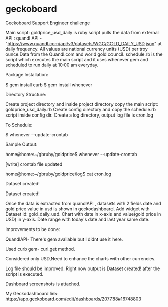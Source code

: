 # geckoboard
Geckoboard Support Engineer challenge 


Main script: goldprice_usd_daily is ruby script pulls the data from external API : quandl API - "https://www.quandl.com/api/v3/datasets/WGC/GOLD_DAILY_USD.json" at daily frequency. All values are national currency units (USD) per troy ounce.Data from the Quandl.com and world gold council.
schedule.rb is the script which executes the main script and it uses whenever gem and scheduled to run daily at 10:00 am everyday.

Package Installation:

$ gem install curb
$ gem install whenever


Directory Structure:

Create project directory and inside project directory copy the main script: goldprice_usd_daily.rb
Create config directory and copy the schedule.rb script inside config dir.
Create a log directory, output log file is cron.log

To Schedule:

$ whenever --update-crontab

Sample Output:

home@home:~/gbruby/goldprice$ whenever --update-crontab

[write] crontab file updated

home@home:~/gbruby/goldprice/log$ cat cron.log 

Dataset created!

Dataset created!


Once the data is extracted from quandlAPI , datasets with 2 fields date and gold price value in usd is shown in geckodashboard.
Add widget with Dataset id: gold_daily_usd. Chart with date in x-axis and value(gold price in USD) in y-axis. Date range with today's date and last year same date.

Improvements to be done:

QuandlAPI- There's gem available but I didnt use it here. 

Used curb gem- curl.get method.

Considered only USD,Need to enhance the charts with other currencies.

Log file should be improved. Right now output is Dataset created! after the script is executed.



Dashboard screenshots is attached.

My Geckodashboard link: https://app.geckoboard.com/edit/dashboards/207788#16748803
